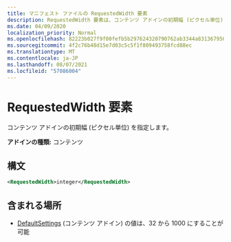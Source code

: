 ```yaml
---
title: マニフェスト ファイルの RequestedWidth 要素
description: RequestedWidth 要素は、コンテンツ アドインの初期幅 (ピクセル単位) を指定します。
ms.date: 04/09/2020
localization_priority: Normal
ms.openlocfilehash: 82223b027f9f00fefb5b297624320790762ab3344a831367950fb3b07d152801
ms.sourcegitcommit: 4f2c76b48d15e7d03c5c5f1f809493758fcd88ec
ms.translationtype: MT
ms.contentlocale: ja-JP
ms.lasthandoff: 08/07/2021
ms.locfileid: "57086004"
---
```

# <a name="requestedwidth-element"></a>RequestedWidth 要素

コンテンツ アドインの初期幅 (ピクセル単位) を指定します。

**アドインの種類:** コンテンツ

## <a name="syntax"></a>構文

```XML
<RequestedWidth>integer</RequestedWidth>
```

## <a name="contained-in"></a>含まれる場所

- [DefaultSettings](defaultsettings.md) (コンテンツ アドイン) の値は、32 から 1000 にすることが可能
